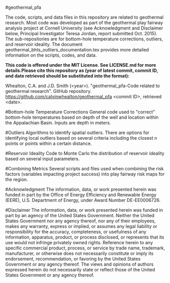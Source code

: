 #geothermal_pfa

The code, scripts, and data files in this repository are related to geothermal research. Most code was developed as part of the geothermal play fairway analysis project at Cornell University (see Acknowledgment and Disclaimer below, Principal Investigator Teresa Jordan, report submitted Oct. 2015). The sub-repositories are for bottom-hole temperature corrections, outliers, and reservoir ideality. The document geothermal_bhts_outliers_documentation.tex provides more detailed information on the scripts, codes, and data.

**This code is offered under the MIT License. See LICENSE.md for more details.Please cite this repository as (year of latest commit, commit ID, and date retrieved should be substituted into the format):**

Whealton, C.A. and J.D. Smith (\<year>). "geothermal_pfa-Code related to geothermal research". GitHub repository. https://github.com/calvinwhealton/geothermal_pfa \<commit ID>, retrieved \<date>.


#Bottom-hole Temperature Corrections
General code used to "correct" bottom-hole temperatures based on depth of the well and location within the Appalachian Basin. Inputs are depth in meters.

#Outliers
Algorithms to identify spatial outliers. There are options for identifying local outliers based on several criteria including the closest n points or points within a certain distance.

#Reservoir Ideality
Code to Monte Carlo the distribution of reservoir ideality based on several input parameters.

#Combining Metrics
Several scripts and files used when combining the risk factors (variables impacting project success) into play fairway risk maps for the region.

#Acknowledgment
The information, data, or work presented herein was funded
in part by the Office of Energy Efficiency and Renewable Energy (EERE), U.S.
Department of Energy, under Award Number DE-EE0006726.

#Disclaimer
The information, data, or work presented herein was funded in part
by an agency of the United States Government. Neither the United States
Government nor any agency thereof, nor any of their employees, makes any
warranty, express or implied, or assumes any legal liability or responsibility for
the accuracy, completeness, or usefulness of any information, apparatus,
product, or process disclosed, or represents that its use would not infringe
privately owned rights. Reference herein to any specific commercial product,
process, or service by trade name, trademark, manufacturer, or otherwise does
not necessarily constitute or imply its endorsement, recommendation, or
favoring by the United States Government or any agency thereof. The views and
opinions of authors expressed herein do not necessarily state or reflect those of
the United States Government or any agency thereof.
